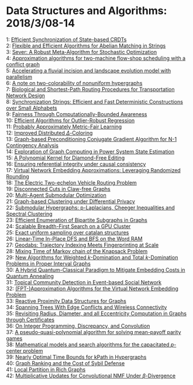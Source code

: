# Data Structures and Algorithms: 2018/3/08-14  
1: [Efficient Synchronization of State-based CRDTs](https://doi.org/10.48550/arXiv.1803.02750)  
2: [Flexible and Efficient Algorithms for Abelian Matching in Strings](https://doi.org/10.48550/arXiv.1803.02807)  
3: [Sever: A Robust Meta-Algorithm for Stochastic Optimization](https://doi.org/10.48550/arXiv.1803.02815)  
4: [Approximation algorithms for two-machine flow-shop scheduling with a  conflict graph](https://doi.org/10.48550/arXiv.1803.02862)  
5: [Accelerating a fluvial incision and landscape evolution model with  parallelism](https://doi.org/10.48550/arXiv.1803.02977)  
6: [A note on two-colorability of nonuniform hypergraphs](https://doi.org/10.48550/arXiv.1803.03060)  
7: [Biological and Shortest-Path Routing Procedures for Transportation  Network Design](https://doi.org/10.48550/arXiv.1803.03528)  
8: [Synchronization Strings: Efficient and Fast Deterministic Constructions  over Small Alphabets](https://doi.org/10.48550/arXiv.1803.03530)  
9: [Fairness Through Computationally-Bounded Awareness](https://doi.org/10.48550/arXiv.1803.03239)  
10: [Efficient Algorithms for Outlier-Robust Regression](https://doi.org/10.48550/arXiv.1803.03241)  
11: [Probably Approximately Metric-Fair Learning](https://doi.org/10.48550/arXiv.1803.03242)  
12: [Improved Distributed $\Delta$-Coloring](https://doi.org/10.48550/arXiv.1803.03248)  
13: [Graph-based Preconditioning Conjugate Gradient Algorithm for N-1  Contingency Analysis](https://doi.org/10.48550/arXiv.1803.03290)  
14: [Exploration of Graph Computing in Power System State Estimation](https://doi.org/10.48550/arXiv.1803.03300)  
15: [A Polynomial Kernel for Diamond-Free Editing](https://doi.org/10.48550/arXiv.1803.03358)  
16: [Ensuring referential integrity under causal consistency](https://doi.org/10.48550/arXiv.1803.03482)  
17: [Virtual Network Embedding Approximations: Leveraging Randomized Rounding](https://doi.org/10.48550/arXiv.1803.03622)  
18: [The Electric Two-echelon Vehicle Routing Problem](https://doi.org/10.48550/arXiv.1803.03628)  
19: [Disconnected Cuts in Claw-free Graphs](https://doi.org/10.48550/arXiv.1803.03663)  
20: [Multi-Agent Submodular Optimization](https://doi.org/10.48550/arXiv.1803.03767)  
21: [Graph-based Clustering under Differential Privacy](https://doi.org/10.48550/arXiv.1803.03831)  
22: [Submodular Hypergraphs: p-Laplacians, Cheeger Inequalities and Spectral  Clustering](https://doi.org/10.48550/arXiv.1803.03833)  
23: [Efficient Enumeration of Bipartite Subgraphs in Graphs](https://doi.org/10.48550/arXiv.1803.03839)  
24: [Scalable Breadth-First Search on a GPU Cluster](https://doi.org/10.48550/arXiv.1803.03922)  
25: [Exact uniform sampling over catalan structures](https://doi.org/10.48550/arXiv.1803.03945)  
26: [Linear-Time In-Place DFS and BFS on the Word RAM](https://doi.org/10.48550/arXiv.1803.04282)  
27: [Geodabs: Trajectory Indexing Meets Fingerprinting at Scale](https://doi.org/10.48550/arXiv.1803.04292)  
28: [Mixing Time of Markov chain of the Knapsack Problem](https://doi.org/10.48550/arXiv.1803.06914)  
29: [New Algorithms for Weighted $k$-Domination and Total $k$-Domination  Problems in Proper Interval Graphs](https://doi.org/10.48550/arXiv.1803.04327)  
30: [A Hybrid Quantum-Classical Paradigm to Mitigate Embedding Costs in  Quantum Annealing](https://doi.org/10.48550/arXiv.1803.04340)  
31: [Topical Community Detection in Event-based Social Network](https://doi.org/10.48550/arXiv.1803.04354)  
32: [(FPT-)Approximation Algorithms for the Virtual Network Embedding Problem](https://doi.org/10.48550/arXiv.1803.04452)  
33: [Reactive Proximity Data Structures for Graphs](https://doi.org/10.48550/arXiv.1803.04555)  
34: [Spanning Trees With Edge Conflicts and Wireless Connectivity](https://doi.org/10.48550/arXiv.1803.04578)  
35: [Revisiting Radius, Diameter, and all Eccentricity Computation in Graphs  through Certificates](https://doi.org/10.48550/arXiv.1803.04660)  
36: [On Integer Programming, Discrepancy, and Convolution](https://doi.org/10.48550/arXiv.1803.04744)  
37: [A pseudo-quasi-polynomial algorithm for solving mean-payoff parity games](https://doi.org/10.48550/arXiv.1803.04756)  
38: [Mathematical models and search algorithms for the capacitated $p$-center  problem](https://doi.org/10.48550/arXiv.1803.04865)  
39: [Nearly Optimal Time Bounds for kPath in Hypergraphs](https://doi.org/10.48550/arXiv.1803.04940)  
40: [Graph Ranking and the Cost of Sybil Defense](https://doi.org/10.48550/arXiv.1803.05001)  
41: [Local Partition in Rich Graphs](https://doi.org/10.48550/arXiv.1803.05084)  
42: [Multiplicative Updates for Convolutional NMF Under $\beta$-Divergence](https://doi.org/10.48550/arXiv.1803.05159)  